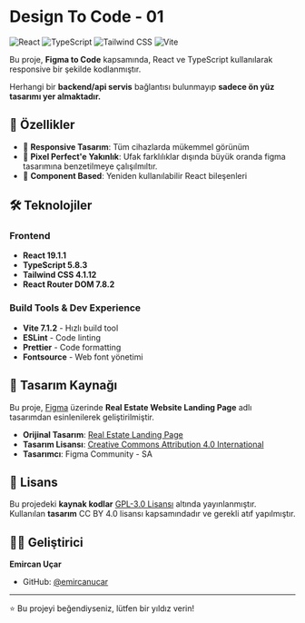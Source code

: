 # Design To Code - 01

![React](https://img.shields.io/badge/React-19.1.1-61dafb?style=flat-square&logo=react)
![TypeScript](https://img.shields.io/badge/TypeScript-5.8.3-3178c6?style=flat-square&logo=typescript)
![Tailwind CSS](https://img.shields.io/badge/TailwindCSS-4.1.12-38bdf8?style=flat-square&logo=tailwindcss)
![Vite](https://img.shields.io/badge/Vite-7.1.2-646cff?style=flat-square&logo=vite)

Bu proje, **Figma to Code** kapsamında, React ve TypeScript kullanılarak responsive bir şekilde kodlanmıştır.

Herhangi bir **backend/api servis** bağlantısı bulunmayıp **sadece ön yüz tasarımı yer almaktadır.**

## 🚀 Özellikler

- 📱 **Responsive Tasarım**: Tüm cihazlarda mükemmel görünüm
- 🎨 **Pixel Perfect'e Yakınlık**: Ufak farklılıklar dışında büyük oranda figma tasarımına benzetilmeye çalışılmıltır.
- 🎯 **Component Based**: Yeniden kullanılabilir React bileşenleri

## 🛠️ Teknolojiler

### Frontend

- **React 19.1.1**
- **TypeScript 5.8.3**
- **Tailwind CSS 4.1.12**
- **React Router DOM 7.8.2**

### Build Tools & Dev Experience

- **Vite 7.1.2** - Hızlı build tool
- **ESLint** - Code linting
- **Prettier** - Code formatting
- **Fontsource** - Web font yönetimi

## 🎨 Tasarım Kaynağı

Bu proje, [Figma](https://figma.com) üzerinde **Real Estate Website Landing Page** adlı tasarımdan esinlenilerek geliştirilmiştir.

- **Orijinal Tasarım**: [Real Estate Landing Page](https://www.figma.com/community/file/1438552811702648785)
- **Tasarım Lisansı**: [Creative Commons Attribution 4.0 International](https://creativecommons.org/licenses/by/4.0/)
- **Tasarımcı**: Figma Community - SA

## 📄 Lisans

Bu projedeki **kaynak kodlar** [GPL-3.0 Lisansı](LICENSE) altında yayınlanmıştır.  
Kullanılan **tasarım** CC BY 4.0 lisansı kapsamındadır ve gerekli atıf yapılmıştır.

## 👨‍💻 Geliştirici

**Emircan Uçar**

- GitHub: [@emircanucar](https://github.com/emircanucar)

---

⭐ Bu projeyi beğendiyseniz, lütfen bir yıldız verin!
